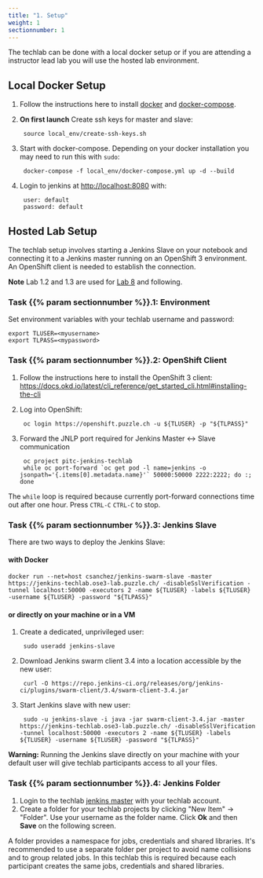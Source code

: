 ```yaml
---
title: "1. Setup"
weight: 1
sectionnumber: 1
---
```


The techlab can be done with a local docker setup or if you are attending a instructor lead lab you will use the hosted lab environment.


## Local Docker Setup

1. Follow the instructions here to install [docker](https://docs.docker.com/get-docker/) and [docker-compose](https://docs.docker.com/compose/install/).
1. **On first launch** Create ssh keys for master and slave:

        source local_env/create-ssh-keys.sh

1. Start with docker-compose. Depending on your docker installation you may need to run this with `sudo`:

        docker-compose -f local_env/docker-compose.yml up -d --build

1. Login to jenkins at <http://localhost:8080> with:

        user: default
        password: default


## Hosted Lab Setup

The techlab setup involves starting a Jenkins Slave on your notebook and connecting it
to a Jenkins master running on an OpenShift 3 environment. An OpenShift client is needed
to establish the connection.

**Note** Lab 1.2 and 1.3 are used for [Lab 8](08_tools.md) and following.


### Task {{% param sectionnumber %}}.1: Environment

Set environment variables with your techlab username and password:

    export TLUSER=<myusername>
    export TLPASS=<mypassword>


### Task {{% param sectionnumber %}}.2: OpenShift Client

1. Follow the instructions here to install the OpenShift 3 client:
<https://docs.okd.io/latest/cli_reference/get_started_cli.html#installing-the-cli>

1. Log into OpenShift:

        oc login https://openshift.puzzle.ch -u ${TLUSER} -p "${TLPASS}"

1. Forward the JNLP port required for Jenkins Master <-> Slave communication

        oc project pitc-jenkins-techlab
        while oc port-forward `oc get pod -l name=jenkins -o jsonpath='{.items[0].metadata.name}'` 50000:50000 2222:2222; do :; done

The ``while`` loop  is required because currently port-forward connections time out after one hour.
Press ``CTRL-C`` ``CTRL-C`` to stop.


### Task {{% param sectionnumber %}}.3: Jenkins Slave

There are two ways to deploy the Jenkins Slave:


#### with Docker

    docker run --net=host csanchez/jenkins-swarm-slave -master https://jenkins-techlab.ose3-lab.puzzle.ch/ -disableSslVerification -tunnel localhost:50000 -executors 2 -name ${TLUSER} -labels ${TLUSER} -username ${TLUSER} -password "${TLPASS}"


#### or directly on your machine or in a VM

1. Create a dedicated, unprivileged user:

        sudo useradd jenkins-slave

1. Download Jenkins swarm client 3.4 into a location accessible by the new user:

        curl -O https://repo.jenkins-ci.org/releases/org/jenkins-ci/plugins/swarm-client/3.4/swarm-client-3.4.jar

1. Start Jenkins slave with new user:

        sudo -u jenkins-slave -i java -jar swarm-client-3.4.jar -master https://jenkins-techlab.ose3-lab.puzzle.ch/ -disableSslVerification -tunnel localhost:50000 -executors 2 -name ${TLUSER} -labels ${TLUSER} -username ${TLUSER} -password "${TLPASS}"

**Warning:** Running the Jenkins slave directly on your machine with your default user
will give techlab participants access to all your files.


### Task {{% param sectionnumber %}}.4: Jenkins Folder

1. Login to the techlab [jenkins master](https://jenkins-techlab.ose3-lab.puzzle.ch/) with your techlab account.
1. Create a folder for your techlab projects by clicking "New Item" -> "Folder". Use your username
as the folder name. Click **Ok** and then **Save** on the following screen.

A folder provides a namespace for jobs, credentials and shared libraries. It's recommended
to use a separate folder per project to avoid name collisions and to group related jobs.
In this techlab this is required because each participant creates the same jobs, credentials and shared libraries.

